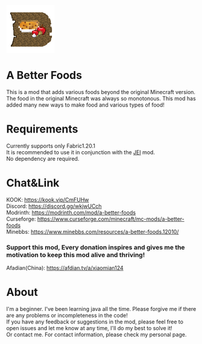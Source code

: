 ![image](src/main/resources/icon.png)
# A Better Foods
This is a mod that adds various foods beyond the original Minecraft version.  
The food in the original Minecraft was always so monotonous. This mod has added many new ways to make food and various types of food!  
# Requirements
Currently supports only Fabric1.20.1  
It is recommended to use it in conjunction with the [JEI](https://modrinth.com/mod/jei) mod.  
No dependency are required.  
# Chat&Link
KOOK: https://kook.vip/CmFUHw  
Discord: https://discord.gg/wkjwUCch  
Modrinth: https://modrinth.com/mod/a-better-foods  
Curseforge: https://www.curseforge.com/minecraft/mc-mods/a-better-foods  
Minebbs: https://www.minebbs.com/resources/a-better-foods.12010/
### Support this mod, Every donation inspires and gives me the motivation to keep this mod alive and thriving! ###
Afadian(China): https://afdian.tv/a/xiaomian124
# About
I'm a beginner. I've been learning java all the time. Please forgive me if there are any problems or incompleteness in the code!  
If you have any feedback or suggestions in the mod, please feel free to open issues and let me know at any time, I'll do my best to solve it!  
Or contact me. For contact information, please check my personal page.  
